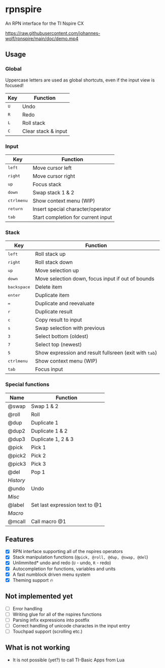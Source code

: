 # rpnspire
An RPN interface for the TI Nspire CX

https://raw.githubusercontent.com/johannes-wolf/rpnspire/main/doc/demo.mp4

## Usage
### Global
Uppercase letters are used as global shortcuts, even if the input view is focused!

| Key          | Function            |
|--------------|---------------------|
| <kbd>U</kbd> | Undo                |
| <kbd>R</kbd> | Redo                |
| <kbd>L</kbd> | Roll stack          |
| <kbd>C</kbd> | Clear stack & input |

### Input
| Key                            | Function                           |
|--------------------------------|------------------------------------|
| <kbd>left</kbd>                | Move cursor left                   |
| <kbd>right</kbd>               | Move cursor right                  |
| <kbd>up</kbd>                  | Focus stack                        |
| <kbd>down</kbd>                | Swap stack 1 & 2                   |
| <kbd>ctrl</kbd><kbd>menu</kbd> | Show context menu (WIP)            |
| <kbd>return</kbd>              | Insert special character/operator  |
| <kbd>tab</kbd>                 | Start completion for current input |

### Stack
| Key                            | Function                                                        |
|--------------------------------|-----------------------------------------------------------------|
| <kbd>left</kbd>                | Roll stack up                                                   |
| <kbd>right</kbd>               | Roll stack down                                                 |
| <kbd>up</kbd>                  | Move selection up                                               |
| <kbd>down</kbd>                | Move selection down, focus input if out of bounds               |
| <kbd>backspace</kbd>           | Delete item                                                     |
| <kbd>enter</kbd>               | Duplicate item                                                  |
| <kbd>=</kbd>                   | Duplicate and reevaluate                                        |
| <kbd>r</kbd>                   | Duplicate result                                                |
| <kbd>c</kbd>                   | Copy result to input                                            |
| <kbd>s</kbd>                   | Swap selection with previous                                    |
| <kbd>3</kbd>                   | Select bottom (oldest)                                          |
| <kbd>7</kbd>                   | Select top (newest)                                             |
| <kbd>5</kbd>                   | Show expression and result fullsreen (exit with <kbd>tab</kbd>) |
| <kbd>ctrl</kbd><kbd>menu</kbd> | Show context menu (WIP)                                         |
| <kbd>tab</kbd>                 | Focus input                                                     |

### Special functions
| Name      | Function                       |
|-----------|--------------------------------|
| @swap     | Swap 1 & 2                     |
| @roll     | Roll                           |
| @dup      | Duplicate 1                    |
| @dup2     | Duplicate 1 & 2                |
| @dup3     | Duplicate 1, 2 & 3             |
| @pick     | Pick 1                         |
| @pick2    | Pick 2                         |
| @pick3    | Pick 3                         |
| @del      | Pop 1                          |
| *History* |                                |
| @undo     | Undo                           |
| *Misc*    |                                |
| @label    | Set last expression text to @1 |
| *Macro*   |                                |
| @mcall    | Call macro @1                  |


## Features
* [x] RPN interface supporting all of the nspires operators
* [x] Stack manipulation functions (`@pick, @roll, @dup, @swap, @del`)
* [x] Unlimmited* undo and redo (`U` - undo, `R` - redo)
* [x] Autocompletion for functions, variables and units
* [x] A fast numblock driven menu system
* [x] Theming support 🔥 

## Not implemented yet
- [ ] Error handling
- [ ] Writing glue for all of the nspires functions
- [ ] Parsing infix expressions into postfix
- [ ] Correct handling of unicode charactes in the input entry
- [ ] Touchpad support (scrolling etc.)

## What is not working
* It is not possible (yet?) to call TI-Basic Apps from Lua
